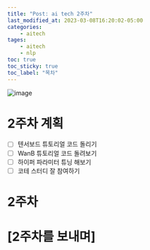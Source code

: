```yaml
---
title: "Post: ai tech 2주차"
last_modified_at: 2023-03-08T16:20:02-05:00
categories:
    - aitech
tages:
    - aitech
    - nlp
toc: true
toc_sticky: true
toc_label: "목차"
---
```





![image](../../../image/aitech.png)



# 2주차 계획
- [ ] 텐서보드 튜토리얼 코드 돌리기
- [ ] WanB 튜토리얼 코드 돌려보기
- [ ] 하이퍼 파라미터 튜닝 해보기 
- [ ] 코테 스터디 잘 참여하기 

# 2주차 



    
# [2주차를 보내며]
